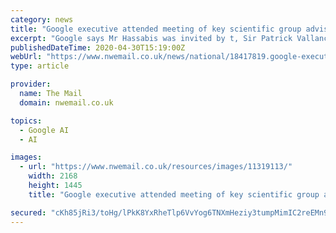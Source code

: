 ```yaml
---
category: news
title: "Google executive attended meeting of key scientific group advising Government"
excerpt: "Google says Mr Hassabis was invited by t, Sir Patrick Vallance, who leads the group, which has been advising the Government on its respon"
publishedDateTime: 2020-04-30T15:19:00Z
webUrl: "https://www.nwemail.co.uk/news/national/18417819.google-executive-attended-meeting-key-scientific-group-advising-government/"
type: article

provider:
  name: The Mail
  domain: nwemail.co.uk

topics:
  - Google AI
  - AI

images:
  - url: "https://www.nwemail.co.uk/resources/images/11319113/"
    width: 2168
    height: 1445
    title: "Google executive attended meeting of key scientific group advising Government"

secured: "cKh85jRi3/toHg/lPkK8YxRheTlp6VvYog6TNXmHeziy3tumpMimIC2reEMn9GKXybxuc7OZhp/9zeyvCNVnkLelvN6vdmUpUghhjXNSAL5MRL+2oekB3XPBywROtL34DHHchjROC6CxXZEXTZ0NzNA8A9igQIvtQuZC5yixaWWOZUM98jFzxZAF+AjUS/aTZjWJpQm3vIEG8j41OeVU89Wh4QAcYu5JKZBBJS6UpxA4YXv+vM1B9Adow7tt7KF7Cp8FBeOUTeeD64bjLaFBYwg1XDmn4vxx3A7IEIEIKAFhoVmGGuA3z57jEwG+pWZJ;pInn3mpiXRnNq/36MowZIw=="
---
```


